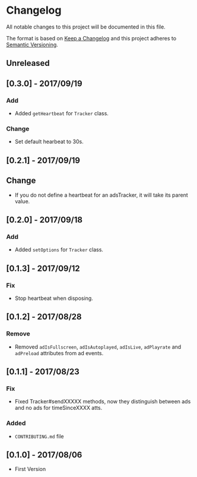 # Changelog
All notable changes to this project will be documented in this file.

The format is based on [Keep a Changelog](http://keepachangelog.com/en/1.0.0/)
and this project adheres to [Semantic Versioning](http://semver.org/spec/v2.0.0.html).

## Unreleased

## [0.3.0] - 2017/09/19
### Add
- Added `getHeartbeat` for `Tracker` class.

### Change
- Set default hearbeat to 30s.

## [0.2.1] - 2017/09/19
## Change
- If you do not define a heartbeat for an adsTracker, it will take its parent value.

## [0.2.0] - 2017/09/18
### Add
- Added `setOptions` for `Tracker` class.

## [0.1.3] - 2017/09/12
### Fix
- Stop heartbeat when disposing.

## [0.1.2] - 2017/08/28
### Remove
- Removed `adIsFullscreen`, `adIsAutoplayed`, `adIsLive`, `adPlayrate` and `adPreload` attributes from ad events.

## [0.1.1] - 2017/08/23
### Fix
- Fixed Tracker#sendXXXXX methods, now they distinguish between ads and no ads for timeSinceXXXX atts.

### Added
- `CONTRIBUTING.md` file

## [0.1.0] - 2017/08/06
- First Version